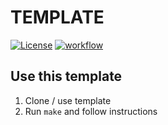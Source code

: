 # TEMPLATE

[![License](https://img.shields.io/github/license/seankhliao/TEMPLATE.svg?style=for-the-badge&maxAge=31536000)](LICENSE)
[![workflow](https://github.com/seankhliao/TEMPLATE/workflows/workflow/badge.svg)](https://github.com/seankhliao/TEMPLATE/actions)

## Use this template

1. Clone / use template
2. Run `make` and follow instructions
